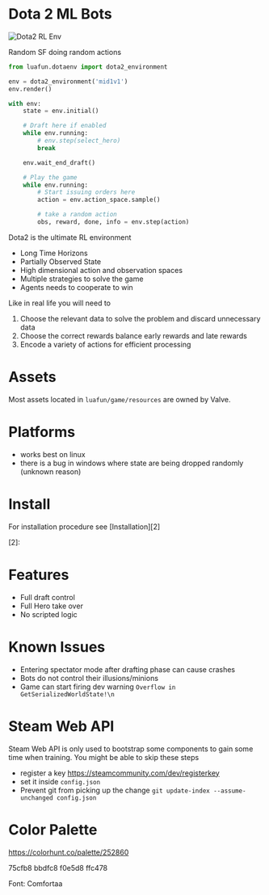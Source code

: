 Dota 2 ML Bots
==============

![Dota2 RL Env](docs/_static_/sfmid.gif)

Random SF doing random actions

```python
from luafun.dotaenv import dota2_environment

env = dota2_environment('mid1v1')
env.render()

with env:
    state = env.initial()

    # Draft here if enabled
    while env.running:
        # env.step(select_hero)
        break

    env.wait_end_draft()

    # Play the game
    while env.running:
        # Start issuing orders here
        action = env.action_space.sample()

        # take a random action
        obs, reward, done, info = env.step(action)
```


Dota2 is the ultimate RL environment

* Long Time Horizons
* Partially Observed State
* High dimensional action and observation spaces
* Multiple strategies to solve the game
* Agents needs to cooperate to win

Like in real life you will need to
1. Choose the relevant data to solve the problem and discard unnecessary data
2. Choose the correct rewards balance early rewards and late rewards
3. Encode a variety of actions for efficient processing

# Assets

Most assets located in `luafun/game/resources` are owned by Valve.

# Platforms

* works best on linux
* there is a bug in windows where state are being dropped randomly (unknown reason)

# Install

For installation procedure see [Installation][2]

[2]:

# Features

* Full draft control
* Full Hero take over
* No scripted logic

# Known Issues

* Entering spectator mode after drafting phase can cause crashes
* Bots do not control their illusions/minions
* Game can start firing dev warning `Overflow in GetSerializedWorldState!\n`

# Steam Web API

Steam Web API is only used to bootstrap some components to gain some time when training.
You might be able to skip these steps

* register a key https://steamcommunity.com/dev/registerkey
* set it inside `config.json`
* Prevent git from picking up the change
    `git update-index --assume-unchanged config.json`

# Color Palette

https://colorhunt.co/palette/252860

75cfb8
bbdfc8
f0e5d8
ffc478

Font: Comfortaa

